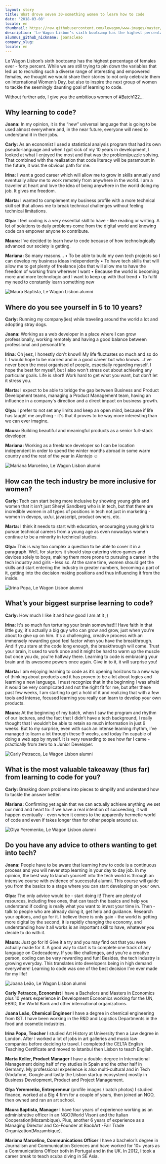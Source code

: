 ```yaml
---
layout: story
title: What drove seven 30-something women to learn how to code
date: '2018-03-08'
locale: en
thumbnail: https://raw.githubusercontent.com/lewagon/www-images/master/stories/ladies-batch122-2.jpg
description: 'Le Wagon Lisbon’s sixth bootcamp has the highest percentage of females ever - forty percent.'
alumnus_github_nickname: joanacleao
company_slug:
locale: en
---
```


Le Wagon Lisbon’s sixth bootcamp has the highest percentage of females ever - forty percent.  While we are still trying to pin down the variables that led us to recruiting such a diverse range of interesting and empowered females, we thought we would share their stories to not only celebrate them on International Women’s Day, but also to inspire the next group of women to tackle the seemingly daunting goal of learning to code.

Without further ado, I give you the ambitious women of #Batch122…

## Why learning to code?

**Joana:**  In my opinion, it is the “new” universal language that is going to be used almost everywhere and, in the near future, everyone will need to understand it in their jobs.

**Carly:** As an economist I used a statistical analysis program that had its own pseudo-language and when I got sick of my 10 years in development, I looked at what I enjoyed the most and that was the problem/puzzle solving. That combined with the realization that code literacy will be paramount in the future, it was the obvious path for me.

**Irina:** I want a good career which will allow me to grow in skills annually and eventually allow me to work remotely from anywhere in the world. I am a traveller at heart and love the idea of being anywhere in the world doing my job. It gives me freedom.

**Marta:** I wanted to complement my business profile with a more technical skill set that allows me to break technical challenges without feeling technical limitations.

**Olya:**  I feel coding is a very essential skill to have - like reading or writing.   A lot of solutions to daily problems come from the digital world and knowing code can empower anyone to contribute.

**Maura:**  I've decided to learn how to code because of how technologically advanced our society is getting.

**Mariana:** So many reasons…
• To be able to build my own tech projects so I can develop my business ideas independently
• To have tech skills that will allow me to get plenty of freelance jobs that will allow me to have the freedom of working from wherever I want
• Because the world is becoming more and more technologic and I want to keep up with that trend
• To fulfil my need to constantly learn something new

<p><img src="https://raw.githubusercontent.com/lewagon/www-images/master/stories/ladies-batch122-1.jpg" alt="Maura Baptista, Le Wagon Lisbon alumni"></p>

## Where do you see yourself in 5 to 10 years?

**Carly:** Running my company(ies) while traveling around the world a lot and adopting stray dogs.

**Joana:** Working as a web developer in a place where I can grow professionally, working remotely and having a good balance between professional and personal life.

**Irina:** Oh jeez, I honestly don't know!! My life fluctuates so much and so do I.  I would hope to be married and in a good career but who knows....I've never been the most organised of people, especially regarding myself. I hope the best for myself, but I also won't stress out about achieving any particular goals. Life is short! Work hard to get what you want, but don't let it stress you.

**Marta:**  I expect to be able to bridge the gap between Business and Product Development teams, managing a Product Management team, having an influence in a company's direction and a direct impact on business growth.

**Olya:**  I prefer to not set any limits and keep an open mind, because if life has taught me anything - it's that it proves to be way more interesting than we can ever imagine.

**Maura:**  Building beautiful and meaningful products as a senior full-stack developer.

**Mariana:**  Working as a freelance developer so I can be location independent in order to spend the winter months abroad in some warm country and the rest of the year in Alentejo ☺

<p><img src="https://raw.githubusercontent.com/lewagon/www-images/master/stories/ladies-batch122-2.jpg" alt="Mariana Marcelino, Le Wagon Lisbon alumni"></p>


## How can the tech industry be more inclusive for women?

**Carly:** Tech can start being more inclusive by showing young girls and women that it isn’t just Sheryl Sandberg who is in tech, but that there are incredible women in all types of positions in tech not just in marketing - women in devops, ux/ui, javascript, product owners, etc.

**Marta:** I think it needs to start with education, encouraging young girls to pursue technical careers from a young age as even nowadays women continue to be a minority in technical studies.

**Olya:** This is way too complex a question to be able to cover it in a paragraph. Well, for starters it should stop catering video games and devices solely to boys, making them more prone to pursuing a career in the tech industry and girls - less so. At the same time, women should get the skills and start entering the industry in greater numbers, becoming a part of it, getting into the decision making positions and thus influencing it from the inside.

<p><img src="https://raw.githubusercontent.com/lewagon/www-images/master/stories/ladies-batch122-3.jpg" alt="Irina Popa, Le Wagon Lisbon alumni"></p>

## What’s your biggest surprise learning to code?

**Carly:** How much I like it and how good I am at it ;)

**Irina:** It's so much fun torturing your brain somewhat!!! Have faith in that little guy, it's actually a big guy who can grow and grow, just when you're about to give up on him. It's a challenging, creative process with an immensely rewarding good feel factor when you have the breakthrough. And if you stare at the code long enough, the breakthrough will come. Trust your brain, it used to work once and it might be hard to warm up the muscle but once you do, you're halfway there.  Learning to code is embracing your brain and its awesome powers once again. Give in to it, it will surprise you!

**Marta:** I am enjoying learning to code as it’s opening horizons to a new way of thinking about products and it has proven to be a lot about logics and learning a new language. I must recognize that in the beginning I was afraid it would be very complicated and not the right fit for me, but after these past few weeks, I am starting to get a hold of it and realizing that with a  few tools and intense, focused learning you really can learn to develop your own products.

**Maura:** At the beginning of my batch, when I saw the program and rhythm of our lectures, and the fact that I didn’t have a tech background, I really thought that I wouldn’t be able to retain so much information in just 9 weeks.  But to my surprise, even with such an intense learning rhythm, I’ve managed to learn a lot through these 9 weeks, and today I’m capable of doing a web app by myself.  It is very rewarding to see how far I came - practically from zero to a Junior Developer.

<p><img src="https://raw.githubusercontent.com/lewagon/www-images/master/stories/ladies-batch122-4.jpg" alt="Carly Petracco, Le Wagon Lisbon alumni"></p>

## What is the most valuable takeaway (thus far) from learning to code for you?

**Carly:** Breaking down problems into pieces to simplify and understand how to tackle the answer better.

**Mariana:** Confirming yet again that we can actually achieve anything we set our mind and heart to: if we have a real intention of succeeding, it will happen eventually - even when it comes to the apparently hermetic world of code and even if takes longer than for other people around us.

<p><img src="https://raw.githubusercontent.com/lewagon/www-images/master/stories/ladies-batch122-5.jpg" alt="Olya Yeremenko, Le Wagon Lisbon alumni"></p>

## Do you have any advice to others wanting to get into tech?

**Joana:** People have to be aware that  learning how to code is a continuous process and you will never stop learning in your day to day job.  In my opinion, the best way to launch yourself into the tech world is through an intensive course with evidence of successful alumni. This course will guide you from the basics to a stage where you can start developing on your own.

**Olya:** The only advice would be - start doing it! There are plenty of resources, including free ones, that can teach the basics and help you understand if coding is really what you want to invest your time in. Then - talk to people who are already doing it, get help and guidance. Research your options, and go for it. I believe there is only gain - the world is getting more digital by the second, it is rapidly changing the economy, and understanding how it all works is an important skill to have, whatever you decide to do with it.

**Maura:** Just go for it! Give it a try and you may find out that you were actually made for it. A good way to start is to complete one track of any language on Codecademy.  If you like challenges, and you’re a creative person, coding can be very rewarding and fun! Besides, the tech industry is growing everyday. This translates into developers being in high demand everywhere!  Learning to code was one of the best decision I’ve ever made for my life!

<p><img src="https://raw.githubusercontent.com/lewagon/www-images/master/stories/ladies-batch122-6.jpg" alt="Joana Leão, Le Wagon Lisbon alumni"></p>


**Carly Petracco, Economist**
I have a Bachelors and Masters in Economics plus 10 years experience in Development Economics working for the UN, EBRD, the World Bank and other international organizations.

**Joana Leão, Chemical Engineer**
I have a degree in chemical engineering from IST.  I have been working in the R&D and Logistics Departments in the food and cosmetic industries.

**Irina Popa, Teacher**
I studied Art History at University then a Law degree in London.  After I worked a lot of jobs in art galleries and music law companies before deciding to travel.  I completed the CELTA English Teaching Certificate and moved to Istanbul then Lisbon to teach English.

**Marta Keller, Product Manager**
I have a double-degree in International Management doing half of my studies in Spain and the other half in Germany.  My professional experience is also multi-cultural and in Tech (Vodafone, Google and lastly the Lisbon startup ecosystem) mostly in Business Development,  Product and Project Management.

**Olya Yeremenko, Entrepreneur** (profile images / batch photos)
I studied finance, worked at a Big 4 firm for a couple of years, then joined an NGO, then owned and ran an art school.

**Maura Baptista, Manager**
I have four years of experience working  as an administrative officer in an NGO(World Vison) and the Italian Cooperation(Mozambique).  Plus, another 6 years of experience as a Managing Director and Co-Founder at BaobArt -Fair Trade Organization(Mozambique).

**Mariana Marcelino, Communications Officer**
I have a bachelor’s degree in Journalism and Communication Sciences and have worked for 10+ years as a Communications Officer both in Portugal and in the UK. In 2012, I took a career break to teach scuba diving in SE Asia.